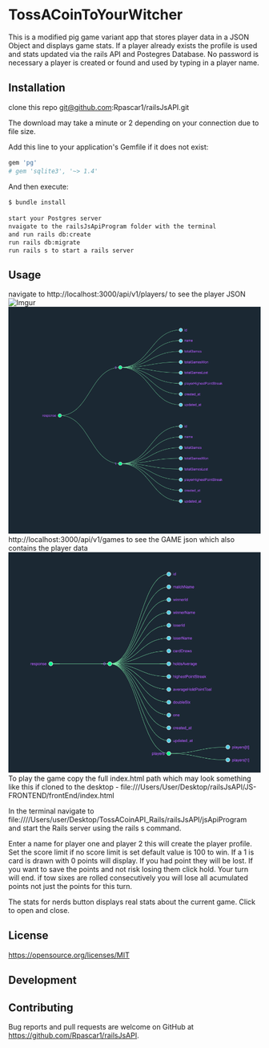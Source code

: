 # TossACoinToYourWitcher

This is a modified pig game variant app that stores player data in a JSON Object and displays game stats. If a player already exists the profile is used and stats updated via the rails API and Postegres Database. No password is necessary a player is created or found and used by typing in a player name.


## Installation
clone this repo git@github.com:Rpascar1/railsJsAPI.git

The download may take a minute or 2 depending on your connection due to file size.

Add this line to your application's Gemfile if it does not exist:

```ruby
gem 'pg'
# gem 'sqlite3', '~> 1.4'
```
And then execute:

    $ bundle install

    start your Postgres server
    nvaigate to the railsJsApiProgram folder with the terminal
    and run rails db:create
    run rails db:migrate
    run rails s to start a rails server

## Usage

  navigate to
  http://localhost:3000/api/v1/players/ to see the player JSON
  ![Imgur](https://i.imgur.com/nn9atxr.png)
  ![](IMAGES/JSONPLAYERS.png)
  http://localhost:3000/api/v1/games to see the GAME json which also contains the player data
  ![](IMAGES/JSONGAME.png)
To play the game copy the full index.html path which may look something like this if cloned to the desktop -
file:///Users/User/Desktop/railsJsAPI/JS-FRONTEND/frontEnd/index.html

In the terminal navigate to file:////Users/user/Desktop/TossACoinAPI_Rails/railsJsAPI/jsApiProgram and start the Rails server using the rails s command.

Enter a name for player one and player 2 this will create the player profile.
Set the score limit if no score limit is set default value is 100 to win.
If a 1 is card is drawn with 0 points will display. If you had point they will be lost.
If you want to save the points and not risk losing them click hold.
Your turn will end.
if tow sixes are rolled consecutively you will lose all acumulated points not just the points for this turn.

The stats for nerds button displays real stats about the current game. Click to open and close.

## License
https://opensource.org/licenses/MIT

## Development



## Contributing

Bug reports and pull requests are welcome on GitHub at https://github.com/Rpascar1/railsJsAPI.
